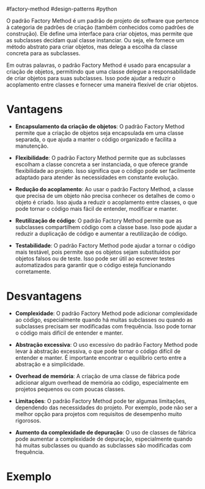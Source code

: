#factory-method #design-patterns  #python 

O padrão Factory Method é um padrão de projeto de software que pertence à categoria de padrões de criação (também conhecidos como padrões de construção). Ele define uma interface para criar objetos, mas permite que as subclasses decidam qual classe instanciar. Ou seja, ele fornece um método abstrato para criar objetos, mas delega a escolha da classe concreta para as subclasses.

Em outras palavras, o padrão Factory Method é usado para encapsular a criação de objetos, permitindo que uma classe delegue a responsabilidade de criar objetos para suas subclasses. Isso pode ajudar a reduzir o acoplamento entre classes e fornecer uma maneira flexível de criar objetos.

# Vantagens 
- **Encapsulamento da criação de objetos**: O padrão Factory Method permite que a criação de objetos seja encapsulada em uma classe separada, o que ajuda a manter o código organizado e facilita a manutenção.

- **Flexibilidade**: O padrão Factory Method permite que as subclasses escolham a classe concreta a ser instanciada, o que oferece grande flexibilidade ao projeto. Isso significa que o código pode ser facilmente adaptado para atender às necessidades em constante evolução.

- **Redução do acoplamento**: Ao usar o padrão Factory Method, a classe que precisa de um objeto não precisa conhecer os detalhes de como o objeto é criado. Isso ajuda a reduzir o acoplamento entre classes, o que pode tornar o código mais fácil de entender, modificar e manter.

- **Reutilização de código**: O padrão Factory Method permite que as subclasses compartilhem código com a classe base. Isso pode ajudar a reduzir a duplicação de código e aumentar a reutilização de código.

- **Testabilidade**: O padrão Factory Method pode ajudar a tornar o código mais testável, pois permite que os objetos sejam substituídos por objetos falsos ou de teste. Isso pode ser útil ao escrever testes automatizados para garantir que o código esteja funcionando corretamente.

# Desvantagens

- **Complexidade**: O padrão Factory Method pode adicionar complexidade ao código, especialmente quando há muitas subclasses ou quando as subclasses precisam ser modificadas com frequência. Isso pode tornar o código mais difícil de entender e manter.

- **Abstração excessiva**: O uso excessivo do padrão Factory Method pode levar à abstração excessiva, o que pode tornar o código difícil de entender e manter. É importante encontrar o equilíbrio certo entre a abstração e a simplicidade.

- **Overhead de memória**: A criação de uma classe de fábrica pode adicionar algum overhead de memória ao código, especialmente em projetos pequenos ou com poucas classes.

- **Limitações**: O padrão Factory Method pode ter algumas limitações, dependendo das necessidades do projeto. Por exemplo, pode não ser a melhor opção para projetos com requisitos de desempenho muito rigorosos.

- **Aumento da complexidade de depuração**: O uso de classes de fábrica pode aumentar a complexidade de depuração, especialmente quando há muitas subclasses ou quando as subclasses são modificadas com frequência.

# Exemplo

```python

```